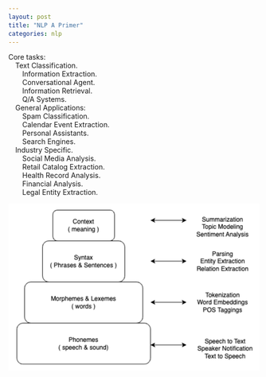 ```yaml
---
layout: post
title: "NLP A Primer"
categories: nlp
---
```


Core tasks:  
&emsp;Text Classification.   
&emsp;&emsp;Information Extraction.   
&emsp;&emsp;Conversational Agent.   
&emsp;&emsp;Information Retrieval.   
&emsp;&emsp;Q/A Systems.     
&emsp;General Applications:    
&emsp;&emsp;Spam Classification.   
&emsp;&emsp;Calendar Event Extraction.   
&emsp;&emsp;Personal Assistants.   
&emsp;&emsp;Search Engines.   
&emsp;Industry Specific.   
&emsp;&emsp;Social Media Analysis.   
&emsp;&emsp;Retail Catalog Extraction.   
&emsp;&emsp;Health Record Analysis.   
&emsp;&emsp;Financial Analysis.   
&emsp;&emsp;Legal Entity Extraction.   



<img src="/assets/images/nlp_primar.png" alt="nlp_primar" class="profile-pic" />




